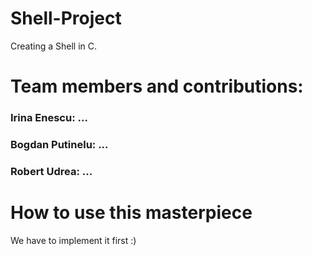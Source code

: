 # Shell-Project
Creating a Shell in C.

# Team members and contributions:
### Irina Enescu:     ...
### Bogdan Putinelu:  ...
### Robert Udrea:     ...

# How to use this masterpiece
We have to implement it first :)
